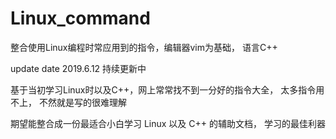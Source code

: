 # Linux_command
整合使用Linux编程时常应用到的指令，编辑器vim为基础， 语言C++

update date 2019.6.12 持续更新中

基于当初学习Linux时以及C++，网上常常找不到一分好的指令大全， 太多指令用不上， 不然就是写的很难理解

期望能整合成一份最适合小白学习 Linux 以及 C++ 的辅助文档， 学习的最佳利器
